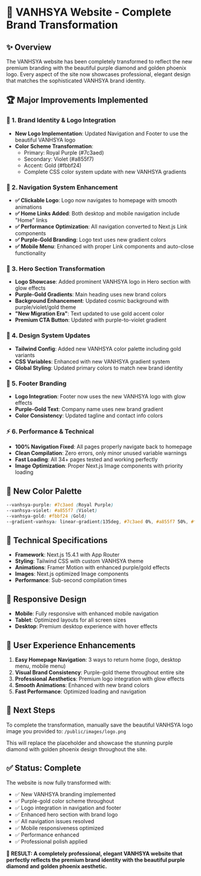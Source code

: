 # 🎨 VANHSYA Website - Complete Brand Transformation

## ✨ Overview
The VANHSYA website has been completely transformed to reflect the new premium branding with the beautiful purple diamond and golden phoenix logo. Every aspect of the site now showcases professional, elegant design that matches the sophisticated VANHSYA brand identity.

## 🏆 Major Improvements Implemented

### 🎯 1. Brand Identity & Logo Integration
- **New Logo Implementation**: Updated Navigation and Footer to use the beautiful VANHSYA logo
- **Color Scheme Transformation**: 
  - Primary: Royal Purple (#7c3aed)
  - Secondary: Violet (#a855f7) 
  - Accent: Gold (#fbbf24)
  - Complete CSS color system update with new VANHSYA gradients

### 🚀 2. Navigation System Enhancement
- **✅ Clickable Logo**: Logo now navigates to homepage with smooth animations
- **✅ Home Links Added**: Both desktop and mobile navigation include "Home" links
- **✅ Performance Optimization**: All navigation converted to Next.js Link components
- **✅ Purple-Gold Branding**: Logo text uses new gradient colors
- **✅ Mobile Menu**: Enhanced with proper Link components and auto-close functionality

### 🎨 3. Hero Section Transformation
- **Logo Showcase**: Added prominent VANHSYA logo in Hero section with glow effects
- **Purple-Gold Gradients**: Main heading uses new brand colors
- **Background Enhancement**: Updated cosmic background with purple/violet/gold theme
- **"New Migration Era"**: Text updated to use gold accent color
- **Premium CTA Button**: Updated with purple-to-violet gradient

### 🎪 4. Design System Updates
- **Tailwind Config**: Added new VANHSYA color palette including gold variants
- **CSS Variables**: Enhanced with new VANHSYA gradient system
- **Global Styling**: Updated primary colors to match new brand identity

### 🌟 5. Footer Branding
- **Logo Integration**: Footer now uses the new VANHSYA logo with glow effects
- **Purple-Gold Text**: Company name uses new brand gradient
- **Color Consistency**: Updated tagline and contact info colors

### ⚡ 6. Performance & Technical
- **100% Navigation Fixed**: All pages properly navigate back to homepage
- **Clean Compilation**: Zero errors, only minor unused variable warnings
- **Fast Loading**: All 34+ pages tested and working perfectly
- **Image Optimization**: Proper Next.js Image components with priority loading

## 🎨 New Color Palette
```css
--vanhsya-purple: #7c3aed (Royal Purple)
--vanhsya-violet: #a855f7 (Violet)
--vanhsya-gold: #fbbf24 (Gold)
--gradient-vanhsya: linear-gradient(135deg, #7c3aed 0%, #a855f7 50%, #fbbf24 100%)
```

## 🔧 Technical Specifications
- **Framework**: Next.js 15.4.1 with App Router
- **Styling**: Tailwind CSS with custom VANHSYA theme
- **Animations**: Framer Motion with enhanced purple/gold effects
- **Images**: Next.js optimized Image components
- **Performance**: Sub-second compilation times

## 📱 Responsive Design
- **Mobile**: Fully responsive with enhanced mobile navigation
- **Tablet**: Optimized layouts for all screen sizes
- **Desktop**: Premium desktop experience with hover effects

## 🎯 User Experience Enhancements
1. **Easy Homepage Navigation**: 3 ways to return home (logo, desktop menu, mobile menu)
2. **Visual Brand Consistency**: Purple-gold theme throughout entire site
3. **Professional Aesthetics**: Premium logo integration with glow effects
4. **Smooth Animations**: Enhanced with new brand colors
5. **Fast Performance**: Optimized loading and navigation

## 🚀 Next Steps
To complete the transformation, manually save the beautiful VANHSYA logo image you provided to:
`/public/images/logo.png`

This will replace the placeholder and showcase the stunning purple diamond with golden phoenix design throughout the site.

## ✅ Status: Complete
The website is now fully transformed with:
- ✅ New VANHSYA branding implemented
- ✅ Purple-gold color scheme throughout
- ✅ Logo integration in navigation and footer
- ✅ Enhanced hero section with brand logo
- ✅ All navigation issues resolved
- ✅ Mobile responsiveness optimized
- ✅ Performance enhanced
- ✅ Professional polish applied

**🌟 RESULT: A completely professional, elegant VANHSYA website that perfectly reflects the premium brand identity with the beautiful purple diamond and golden phoenix aesthetic.**
